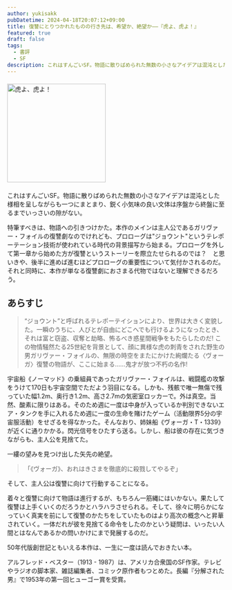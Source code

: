 ```yaml
---
author: yukisakk
pubDatetime: 2024-04-18T20:07:12+09:00
title: 復讐にとりつかれたものの行き先は、希望か、絶望か——『虎よ、虎よ！』
featured: true
draft: false
tags:
  - 書評
  - SF
description: これはすんごいSF。物語に散りばめられた無数の小さなアイデアは混沌とした様相を呈しながらも一つにまとまり、鋭く小気味の良い文体は序盤から終盤に至るまでいっさいの隙がない。
---
```


<div style="margin: 20px 0">
<a href="https://www.amazon.co.jp/dp/4150116342/ref=nosim?tag=revbooks084-22" class="inline-block" style="margin: 0; padding: 0; border-width: 0;">     
<img src="https://images-na.ssl-images-amazon.com/images/P/4150116342.09.LZZZZZZZ.jpg" alt="虎よ、虎よ！" style="width: 228px; height: auto; border-radius: 0; margin: 0; padding: 0;"> 
</a>
</div>

これはすんごいSF。物語に散りばめられた無数の小さなアイデアは混沌とした様相を呈しながらも一つにまとまり、鋭く小気味の良い文体は序盤から終盤に至るまでいっさいの隙がない。

特筆すべきは、物語への引きつけかた。本作のメインは主人公であるガリヴァー・フォイルの復讐劇なのでけれども、プロローグは"ジョウント"というテレポーテーション技術が使われている時代の背景描写から始まる。プロローグを外して第一章から始めた方が復讐というストーリーを際立たせられるのでは？　と思いきや、後半に進めば進むほどプロローグの重要性について気付かされるのだ。それと同時に、本作が単なる復讐劇におさまる代物ではないと理解できるだろう。

## あらすじ

> “ジョウント”と呼ばれるテレポーテイションにより、世界は大きく変貌した。一瞬のうちに、人びとが自由にどこへでも行けるようになったとき、それは富と窃盗、収奪と劫略、怖るべき惑星間戦争をもたらしたのだ! この物情騒然たる25世紀を背景として、顔に異様な虎の刺青をされた野生の男ガリヴァー・フォイルの、無限の時空をまたにかけた絢爛たる〈ヴォーガ〉復讐の物語が、ここに始まる……鬼才が放つ不朽の名作!

宇宙船《ノーマッド》の乗組員であったガリヴァー・フォイルは、戦闘艦の攻撃をうけて170日も宇宙空間でただよう羽目になる。しかも、残骸で唯一無傷で残っていた幅1.2m、奥行き1.2m、高さ2.7mの気密室ロッカーで。外は真空。当然、酸素に限りはある。そのため週に一度は中身が入っているか判別できないエア・タンクを手に入れるため週に一度の生命を賭けたゲーム（活動限界5分の宇宙服活動）をせざるを得なかった。そんなおり、姉妹船《ヴォーガ・T・1339》が近くに通りかかる。閃光信号をひたすら送る。しかし、船は彼の存在に気づきながらも、主人公を見捨てた。

一縷の望みを見つけ出した矢先の絶望。

> 「《ヴォーガ》、おれはきさまを徹底的に殺戮してやるぞ」

そして、主人公は復讐に向けて行動することになる。

着々と復讐に向けて物語は進行するが、もちろん一筋縄にはいかない。果たして復讐は上手くいくのだろうかとハラハラさせられる。そして、徐々に明らかになっていく真実を前にして復讐のかたちをしていたものはより高次の概念へと昇華されていく。一体だれが彼を見捨てる命令をしたのかという疑問は、いったい人間とはなんであるかの問いかけにまで発展するのだ。

50年代版創世記ともいえる本作は、一生に一度は読んでおきたい本。

アルフレッド・ベスター（1913 - 1987）は、アメリカ合衆国のSF作家。テレビやラジオの脚本家、雑誌編集者、コミック原作者もつとめた。長編『分解された男』で1953年の第一回ヒューゴー賞を受賞。
